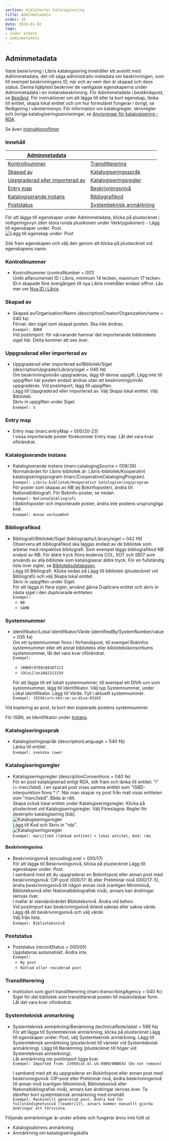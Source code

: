 ```yaml
---
section: Hjälptexter katalogisering
title: Adminmetadata
order: 16
date: 2019-01-02
tags:
- under arbete
- adminmetadata
--- 
```


## Adminmetadata

Varje beskrivning i Libris katalogisering innehåller ett avsnitt med Adminmetadata, det vill säga administrativ metadata om beskrivningen, som till exempel beskrivningens ID, när och av vem den är skapad och dess status. Denna hjälptext beskriver de vanligaste egenskaperna under Adminmetadata i en instansbeskrivning. För Adminmetadata i beståndspost, se [Bestånd](https://libris.kb.se/katalogisering/help/workflow-holding). För instruktioner om att lägga till eller ta bort egenskap, länka till entitet, skapa lokal entitet och om hur formuläret fungerar i övrigt, se Redigering i vänstermenyn. För information om katalogregler, skrivregler och övriga katalogiseringsanvisningar, se [Anvisningar för katalogisering - RDA](http://www.kb.se/rdakatalogisering/Anvisningar/Arbetsfloden/Tryckta-monografier/ "Anvisningar för katalogisering - RDA").

Se även [instruktionsfilmer](https://www.youtube.com/playlist?list=PLZVkEICvA5-GRT2oJQmLgq_2Pksx6zYPy)  

### Innehåll  

| [Adminmetadata](#adminmetadata) | |
| ------ | ------ |
| [Kontrollnummer](#kontrollnummer) | [Translitterering](#translitterering) |
| [Skapad av](#skapad-av) | [Katalogiseringsspråk](#katalogiseringssprak) |
| [Uppgraderad  eller importerad av](#uppgraderad-eller-importerad-av) | [Katalogiseringsregler](#katalogiseringsregler) |
| [Entry map](#entry-map) | [Beskrivningsnivå](#beskrivningsniva)|
| [Katalogiserande instans](#katalogiserande-instans) | [Bibliografikod](#bibliografikod) |
| [Poststatus](#poststatus) |  [Systemteknisk anmärkning](#systemteknisk-anmarkning) |


För att lägga till egenskaper under Adminmetadata, klicka på plustecknet i redigeringsvyn (den stora runda plusikonen under Verktygsikonen) - Lägg till egenskaper under: Post.  
![Lägg till egenskap under: Post](plusegenskapadmin.png)  

Sök fram egenskapen och välj den genom att klicka på plustecknet vid egenskapens namn.   


### Kontrollnummer
* Kontrollnummer (controlNumber = 001)  
Unikt alfanumeriskt ID i Libris, minimum 14 tecken, maximum 17 tecken. ID:n skapade före övergången till nya Libris innehåller endast siffror. Läs mer om [Nya ID i Libris](https://librisbloggen.kb.se/2018/04/25/nya-id-i-libris/)  

### Skapad av  
* Skapad av/Organisation/Namn (descriptionCreator/Organization/name = 040 ‡a)  
  Förval: den sigel som skapat posten. Ska inte ändras.  
  ```Exempel: BOKR```  
  Vid postimport: för närvarande hamnar det importerande bibliotekets sigel här. Detta kommer att ses över.  
  
### Uppgraderad eller importerad av  
* Uppgraderad eller importerad av/Bibliotek/Sigel (descriptionUpgrader/Library/sigel = 040 ‡d)  
  Om beskrivningsnivån uppgraderas, lägg till denna uppgift. Lägg inte till uppgiften när posten endast ändras utan att beskrivningsnivån uppgraderas. Vid postimport, lägg till uppgiften.  
  Lägg till Uppgraderad eller importerad av. Välj Skapa lokal entitet. Välj Bibliotek.  
 Skriv in uppgiften under Sigel.       
  ```Exempel: S```   
   
### Entry map  
* Entry map (marc:entryMap = 000/20-23)  
I vissa importerade poster förekommer Entry map. Låt det vara kvar oförändrat.  

### Katalogiserande instans
* Katalogiserande instans (marc:catalogingSource = 008/39)  
  Normalvärdet för Libris-bibliotek är: Libris-bibliotek/Kooperativt katalogiseringsprogram
 (marc/CooperativeCatalogingProgram).   
  ```Exempel: Libris-bibliotek/Kooperativt katalogiseringsprogram```   
  För poster som skapas av NB (ej Bokinfoposter), ändra till Nationalbibliografi. För Bokinfo-poster, se nedan.  
  ```Exempel: Nationalbibliografi```   
  I Bokinfoposter och importerade poster, ändra inte postens ursprungliga kod.  
  ```Exempel: Annan verksamhet```  

### Bibliografikod
* Bibliografi/Bibliotek/Sigel (bibliography/Library/sigel = 042 ‡9)  
  Observera att bibliografikod ska läggas endast av de bibliotek som arbetar med respektive bibliografi. Som exempel läggs bibliografikod NB endast av NB. För äldre tryck finns koderna COL, SOT och SB17 som används av alla bibliotek som katalogiserar äldre tryck. För en fullständig lista över sigler, se [Biblioteksdatabasen](https://biblioteksdatabasen.libris.kb.se/).  
  Lägg till Bibliografi. Klicka sedan på Lägg till bibliotek (plustecknet vid Bibliografi) och välj Skapa lokal entitet.   
  Skriv in uppgiften under Sigel.  
  För att lägga in flera sigler, använd gärna Duplicera entitet och skriv in nästa sigel i den duplicerade entiteten.
 <br/>```Exempel:```
  * ```NB```
  * ```SAMB```
  
### Systemnummer  
* Identifikator/Lokal identifikator/Värde (identifiedBy/SystemNumber/value = 035 ‡a)  
  Om ett systemnummer finns i förhandspost, till exempel Bokinfos systemnummer eller ett annat biblioteks eller bibliotekskonsortiums systemnummer, låt det vara kvar oförändrat.
<br/>```Exempel:```
  * ```(BOKR)9789188107213```
  * ```(OCoLC)on1042213159```  
  
  För att lägga till ett lokalt systemnummer, till exempel ett DIVA-urn som systemnummer, lägg till Identifikator. Välj typ Systemnummer, under Lokal identifikator. Lägg till Värde. Fyll i aktuellt systemnummer.  
  ```Exempel: (DIVA)urn:nbn:se:su:diva-83163```  
  
Vid kopiering av post, ta bort den kopierade postens systemnummer.  

För ISBN, se Identifikator under [Instans](#https://libris.kb.se/katalogisering/help/instans).
  
### Katalogiseringssprak  
* Katalogiseringsspråk (descriptionLanguage = 040 ‡b)   
  Länka till entitet.  
  ```Exempel: svenska (swe)```
  
### Katalogiseringsregler  
* Katalogiseringsregler (descriptionConventions = 040 ‡e)   
  För en post katalogiserad enligt RDA, sök fram och länka till entitet: "i" (= marc/Isbd). I en sparad post visas samma entitet som "ISBD-interpunktion finns * i". När man skapar ny post från mall visas entiteten som "marc/Isbd". Båda är rätt.   
  Skapa också lokal entitet under Katalogiseringsregler. Klicka på plustecknet vid Katalogiseringsregler. Välj Föreslagna: Regler för deskriptiv katalogisering (bib).  
  ![Katalogiseringsregler](katalogiseringsregler.PNG)  
  Lägg till Kod och Skriv in "rda".  
  ![Katalogiseringsregler](katalogiseringsregler2.PNG)  
  ```Exempel: marc/Isbd (länkad entitet) + lokal entitet, Kod: rda```
  
 
#### Beskrivningsniva  
* Beskrivningsnivå (encodingLevel = 000/17)  
För att lägga till Beskrivningsnivå, klicka på plustecknet Lägg till egenskaper under: Post.   
I samband med att du uppgraderar en Bokinfopost eller annan post med beskrivningsnivå: CIP-post (000/17: 8) eller Preliminär nivå (000/17: 5), ändra beskrivningsnivå till någon annan nivå (vanligen Miniminivå, Biblioteksnivå eller Nationalbibliografisk nivå), annars kan ändringar skrivas över.  
I mallar är standardvärdet Biblioteksnivå. Ändra vid behov.  
Vid postimport kan beskrivningsnivå ibland saknas eller sakna värde. Lägg då dit beskrivningsnivå och välj värde.    
  Välj från lista.    
  ```Exempel: Biblioteksnivå```
  
### Poststatus     
* Poststatus (recordStatus = 000/05)  
  Uppdateras automatiskt. Ändra inte.
  <br/>```Exempel:```
  * ```Ny post```
  * ```Rättad eller reviderad post```
  
### Translitterering
* Institution som gjort translitterering (marc:transcribingAgency = 040 ‡c)  
   Sigel för det bibliotek som translittererat posten till maskinläsbar form. Låt det vara kvar oförändrat.  
 
### Systemteknisk anmarkning  
* Systemteknisk anmärkning/Benämning (technicalNote/label = 599 ‡a)  
För att lägga till Systemteknisk anmärkning, klicka på plustecknet Lägg till egenskaper under: Post, välj Systemteknisk anmärkning. Lägg till Systemteknisk anmärkning (plustecknet till vänster vid Systemteknisk anmärkning). Lägg till Benämning (plustecknet till höger vid Systemteknisk anmärkning).  
Låt anmärkning om postimport ligga kvar.  
```Exempel: Imported from: z3950cat.bl.uk:9909/BNB03U (Do not remove)```  

  I samband med att du uppgraderar en Bokinfopost eller annan post med beskrivningsnivå: CIP-post eller Preliminär nivå, ändra beskrivningsnivå till annan nivå (vanligen Miniminivå, Biblioteksnivå eller Nationalbibliografisk nivå), annars kan ändringar skrivas över. Ta därefter bort systemteknisk anmärkning med innehåll:  
```Exempel: Maskinellt genererad post. Ändra kod för fullständighetsnivå (leader/17), annars kommer manuellt gjorda ändringar att försvinna.```   
 
Följande anmärkningar är under arbete och fungerar ännu inte fullt ut:  
 * Katalogisatörens anmärkning  
 * Anmärkning om katalogiseringskälla
